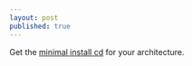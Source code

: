 ```yaml
---
layout: post
published: true
---
```


Get the [minimal install cd](http://www.gentoo.org/main/en/where.xml) for your architecture.